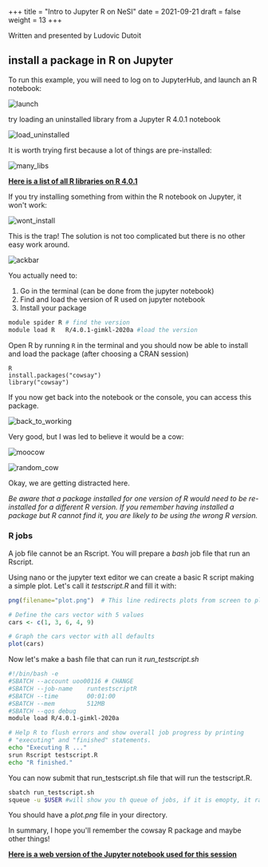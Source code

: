 +++
title = "Intro to Jupyter R on NeSI"
date = 2021-09-21
draft = false
weight = 13
+++

Written and presented by Ludovic Dutoit

## install a package in R on Jupyter

To run this example, you will need to log on to JupyterHub, and launch an R notebook:

![launch](../sessions_images/ronesi1.png)

try loading an uninstalled library from a Jupyter R 4.0.1 notebook 

![load_uninstalled](../sessions_images/ronesi2.png)

It is worth trying first because a lot of things are pre-installed:

![many_libs](../sessions_images/ronesi3.png)

<a href="../sessions_images/list_R_4.0.1_libraries.html" target="_blank" rel="noopener noreferrer"><b>Here is a list of all R libraries on R 4.0.1</b></a>

If you try installing something from within the R notebook on Jupyter, it won't work:

![wont_install](../sessions_images/ronesi4.png)

This is the trap! The solution is not too complicated but there is no other easy work around.

![ackbar](../sessions_images/admiral_ackbar1.jpg)

You actually need to:

1. Go in the terminal (can be done from the jupyter notebook)
2. Find and load the version of R used on jupyter notebook
3. Install your package

```sh
module spider R # find the version
module load R   R/4.0.1-gimkl-2020a #load the version
```
Open R by running `R` in the terminal and you should now be able to install and load the package (after choosing a CRAN session)

```
R
install.packages("cowsay")
library("cowsay")

```
If you now get back into the notebook or the console, you can access this package.

![back_to_working](../sessions_images/ronesi5.png)

Very good, but I was led to believe it would be a cow:

![moocow](../sessions_images/ronesi6.png)

![random_cow](../sessions_images/ronesi7.png)

Okay, we are getting distracted here.

*Be aware that a package installed for one version of R would need to be re-installed for a different R version. If you remember having installed a package but R cannot find it, you are likely to be using the wrong R version.*

### R jobs

A job file cannot be an Rscript. You will prepare a *bash* job file that run an Rscript.

Using nano or the jupyter text editor we can create a basic R script making a simple plot. Let's call it *testscript.R* and fill it with:


```R
png(filename="plot.png")  # This line redirects plots from screen to plot.png file.

# Define the cars vector with 5 values
cars <- c(1, 3, 6, 4, 9)

# Graph the cars vector with all defaults
plot(cars)
```

Now let's make a bash file that can run it *run_testscript.sh*



```sh
#!/bin/bash -e
#SBATCH --account uoo00116 # CHANGE
#SBATCH --job-name    runtestscriptR
#SBATCH --time        00:01:00
#SBATCH --mem         512MB
#SBATCH --qos debug
module load R/4.0.1-gimkl-2020a

# Help R to flush errors and show overall job progress by printing
# "executing" and "finished" statements.
echo "Executing R ..."
srun Rscript testscript.R
echo "R finished."
```

You can now submit that run_testscript.sh file that will run the testscript.R.


```sh
sbatch run_testscript.sh
squeue -u $USER #will show you th queue of jobs, if it is emopty, it ran or bugged
```

You should have a *plot.png* file in your directory.

In summary, I hope you'll remember the cowsay R package and maybe other things!

<a href="../sessions_images/install_R_package_demo.html" target="_blank" rel="noopener noreferrer"><b>Here is a web version of the Jupyter notebook used for this session</b></a>